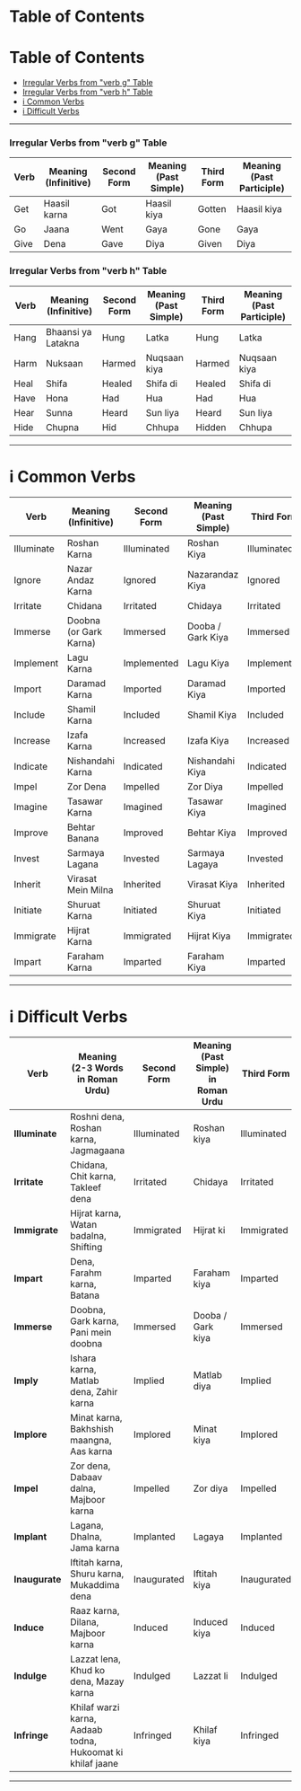 # Table of Contents

# Table of Contents

- [Irregular Verbs from "verb g" Table](#irregular-verbs-from-verb-g-table)
- [Irregular Verbs from "verb h" Table](#irregular-verbs-from-verb-h-table)
- [i Common Verbs](#i-common-verbs)
- [i Difficult Verbs](#i-difficult-verbs)

---

### **Irregular Verbs from "verb g" Table**

| **Verb**         | **Meaning** (Infinitive)               | **Second Form** | **Meaning** (Past Simple)                | **Third Form** | **Meaning** (Past Participle)             |
|------------------|----------------------------------------|-----------------|------------------------------------------|----------------|-------------------------------------------|
| Get              | Haasil karna                           | Got             | Haasil kiya                              | Gotten         | Haasil kiya                               |
| Go               | Jaana                                  | Went            | Gaya                                     | Gone           | Gaya                                      |
| Give             | Dena                                   | Gave            | Diya                                     | Given          | Diya                                      |



### **Irregular Verbs from "verb h" Table**

| **Verb**         | **Meaning** (Infinitive)               | **Second Form** | **Meaning** (Past Simple)                | **Third Form** | **Meaning** (Past Participle)             |
|------------------|----------------------------------------|-----------------|------------------------------------------|----------------|-------------------------------------------|
| Hang             | Bhaansi ya Latakna                     | Hung            | Latka                                    | Hung           | Latka                                     |
| Harm             | Nuksaan                                | Harmed          | Nuqsaan kiya                            | Harmed         | Nuqsaan kiya                             |
| Heal             | Shifa                                  | Healed          | Shifa di                                 | Healed         | Shifa di                                  |
| Have             | Hona                                   | Had             | Hua                                      | Had            | Hua                                       |
| Hear             | Sunna                                  | Heard           | Sun liya                                 | Heard          | Sun liya                                  |
| Hide             | Chupna                                  | Hid             | Chhupa                                    | Hidden         | Chhupa                                    |



---

# i Common Verbs

| **Verb**             | **Meaning** (Infinitive)               | **Second Form** | **Meaning** (Past Simple)                | **Third Form** | **Meaning** (Past Participle)             |
|----------------------|----------------------------------------|-----------------|------------------------------------------|----------------|-------------------------------------------|
| Illuminate           | Roshan Karna                           | Illuminated     | Roshan Kiya                              | Illuminated    | Roshan Kiya                               |
| Ignore               | Nazar Andaz Karna                      | Ignored         | Nazarandaz Kiya                          | Ignored        | Nazarandaz Kiya                           |
| Irritate             | Chidana                                 | Irritated       | Chidaya                                  | Irritated      | Chidaya                                    |
| Immerse              | Doobna (or Gark Karna)                  | Immersed        | Dooba / Gark Kiya                        | Immersed       | Dooba / Gark Kiya                         |
| Implement            | Lagu Karna                             | Implemented     | Lagu Kiya                                | Implemented    | Lagu Kiya                                  |
| Import               | Daramad Karna                          | Imported        | Daramad Kiya                             | Imported       | Daramad Kiya                               |
| Include              | Shamil Karna                           | Included        | Shamil Kiya                              | Included       | Shamil Kiya                                 |
| Increase             | Izafa Karna                            | Increased       | Izafa Kiya                               | Increased      | Izafa Kiya                                 |
| Indicate             | Nishandahi Karna                       | Indicated       | Nishandahi Kiya                          | Indicated      | Nishandahi Kiya                            |
| Impel                | Zor Dena                               | Impelled        | Zor Diya                                 | Impelled       | Zor Diya                                   |
| Imagine              | Tasawar Karna                          | Imagined        | Tasawar Kiya                             | Imagined       | Tasawar Kiya                               |
| Improve              | Behtar Banana                          | Improved        | Behtar Kiya                              | Improved       | Behtar Kiya                                |
| Invest               | Sarmaya Lagana                         | Invested        | Sarmaya Lagaya                           | Invested       | Sarmaya Lagaya                             |
| Inherit              | Virasat Mein Milna                     | Inherited       | Virasat Kiya                             | Inherited      | Virasat Kiya                               |
| Initiate             | Shuruat Karna                          | Initiated       | Shuruat Kiya                             | Initiated      | Shuruat Kiya                               |
| Immigrate            | Hijrat Karna                           | Immigrated      | Hijrat Kiya                              | Immigrated     | Hijrat Kiya                                |
| Impart               | Faraham Karna                          | Imparted        | Faraham Kiya                              | Imparted       | Faraham Kiya                               |

---

# i Difficult Verbs

| **Verb**             | **Meaning (2-3 Words in Roman Urdu)** | **Second Form** | **Meaning (Past Simple) in Roman Urdu** | **Third Form** | **Meaning (Past Participle) in Roman Urdu** |
|----------------------|--------------------------------------|-----------------|----------------------------------------|----------------|--------------------------------------------|
| **Illuminate**        | Roshni dena, Roshan karna, Jagmagaana | Illuminated     | Roshan kiya                            | Illuminated    | Roshan kiya                                |
| **Irritate**         | Chidana, Chit karna, Takleef dena    | Irritated       | Chidaya                                | Irritated      | Chidaya                                     |
| **Immigrate**        | Hijrat karna, Watan badalna, Shifting  | Immigrated      | Hijrat ki                              | Immigrated     | Hijrat ki                                  |
| **Impart**           | Dena, Farahm karna, Batana            | Imparted        | Faraham kiya                           | Imparted       | Faraham kiya                                |
| **Immerse**          | Doobna, Gark karna, Pani mein doobna  | Immersed        | Dooba / Gark kiya                      | Immersed       | Dooba / Gark kiya                           |
| **Imply**            | Ishara karna, Matlab dena, Zahir karna| Implied         | Matlab diya                            | Implied        | Matlab diya                                  |
| **Implore**          | Minat karna, Bakhshish maangna, Aas karna | Implored        | Minat kiya                             | Implored       | Minat kiya                                  |
| **Impel**            | Zor dena, Dabaav dalna, Majboor karna | Impelled        | Zor diya                               | Impelled       | Zor diya                                    |
| **Implant**          | Lagana, Dhalna, Jama karna            | Implanted       | Lagaya                                 | Implanted      | Lagaya                                      |
| **Inaugurate**       | Iftitah karna, Shuru karna, Mukaddima dena | Inaugurated     | Iftitah kiya                           | Inaugurated    | Iftitah kiya                                 |
| **Induce**           | Raaz karna, Dilana, Majboor karna     | Induced         | Induced kiya                           | Induced        | Induced                                     |
| **Indulge**          | Lazzat lena, Khud ko dena, Mazay karna| Indulged        | Lazzat li                             | Indulged       | Lazzat li                                   |
| **Infringe**         | Khilaf warzi karna, Aadaab todna, Hukoomat ki khilaf jaane | Infringed       | Khilaf kiya                            | Infringed      | Khilaf kiya                                  |

---

